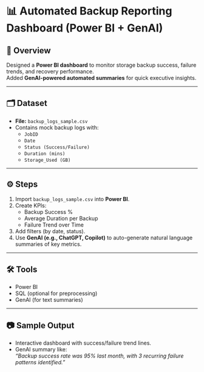 # 📊 Automated Backup Reporting Dashboard (Power BI + GenAI)

## 📌 Overview
Designed a **Power BI dashboard** to monitor storage backup success, failure trends, and recovery performance.  
Added **GenAI-powered automated summaries** for quick executive insights.

---

## 🗂️ Dataset
- **File:** `backup_logs_sample.csv`  
- Contains mock backup logs with:
  - `JobID`
  - `Date`
  - `Status (Success/Failure)`
  - `Duration (mins)`
  - `Storage_Used (GB)`

---

## ⚙️ Steps
1. Import `backup_logs_sample.csv` into **Power BI**.  
2. Create KPIs:
   - Backup Success %  
   - Average Duration per Backup  
   - Failure Trend over Time  
3. Add filters (by date, status).  
4. Use **GenAI (e.g., ChatGPT, Copilot)** to auto-generate natural language summaries of key metrics.

---

## 🛠️ Tools
- Power BI  
- SQL (optional for preprocessing)  
- GenAI (for text summaries)  

---

## 📷 Sample Output
- Interactive dashboard with success/failure trend lines.  
- GenAI summary like:  
  *“Backup success rate was 95% last month, with 3 recurring failure patterns identified.”*
